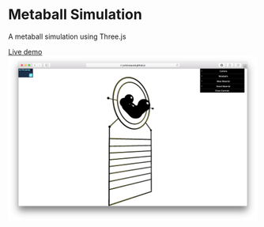 # Metaball Simulation
A metaball simulation using Three.js

[Live demo](https://juniorxsound.github.io/Metaball_Simulation/)
![screenshot](https://github.com/juniorxsound/Metaball_Simulation/blob/master/Screen%20Shot%202017-12-23%20at%2012.59.35%20PM.png)
